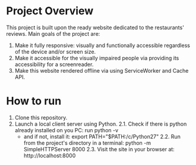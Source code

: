 # Project Overview

 This project is built upon the ready website dedicated to the restaurants' reviews. Main goals of the project are:
 1. Make it fully responsive: visually and functionally accessible regardless of the device and/or screen size.
 2. Make it accessible for the visually impaired people via providing its accessibility for a screenreader.
 3. Make this website rendered offline via using ServiceWorker and Cache API.
 
# How to run

1. Clone this repository.
2. Launch a local client server using Python.
  2.1. Check if there is python already installed on you PC:
   run python -v
   - and if not, install it:
   export PATH="$PATH:/c/Python27"
  2.2. Run from the project's directory in a terminal:
  python -m SimpleHTTPServer 8000
  2.3. Visit the site in your browser at:
  http://localhost:8000





